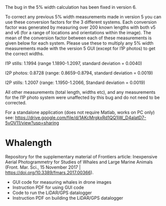 The bug in the 5% width calculation has been fixed in version 6.

To correct any previous 5% width measurements made in version 5 you can use these conversion factors for the 3 different systems. Each conversion factor was generated by measuring over 200 known lengths with both v5 and v6 (for a range of locations and orientations within  the image). The mean of the conversion factor between each of these measurements is given below for each system. Please use these to multiply any 5% width measurements made with the version 5 GUI (except for I1P photos) to get the correct widths.

I1P stills:
1.1994 (range 1.1890-1.2097, standard deviation = 0.0040)  

I2P photos:
0.8728 (range: 0.8659-0.8794, standard deviation = 0.0019) 

I2P stills:
1.2007 (range: 1.1950-1.2066, Standard deviation = 0.0019)


All other measurements (total length, widths etc), and any measurements for the I1P photo system were unaffected by this bug and do not need to be corrected.

For a standalone application (does not require Matlab, works on PC only) see: https://drive.google.com/file/d/1AKcMrgkxRd1QQ1jW_D4alatD7-5vOV11/view?usp=sharing
 

# Whalength
Repository for the supplementary material of Frontiers article: Inexpensive Aerial Photogrammetry for Studies of Whales and Large Marine Animals (Front. Mar. Sci., 15 November 2017 | https://doi.org/10.3389/fmars.2017.00366).

- GUI code for measuring whales in drone images
- Instruction PDF for using GUI code
- Code to run the LiDAR/GPS datalogger
- Instruction PDF on building the LiDAR/GPS datalogger
